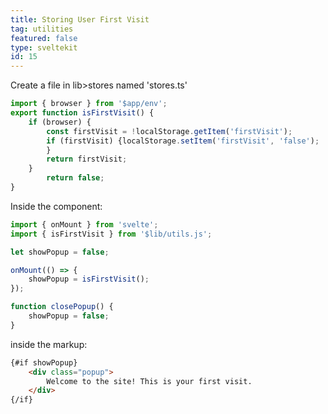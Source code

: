 ```yaml
---
title: Storing User First Visit
tag: utilities
featured: false
type: sveltekit
id: 15
---
```


Create a file in lib>stores named 'stores.ts'

```js
import { browser } from '$app/env';
export function isFirstVisit() {
	if (browser) {
		const firstVisit = !localStorage.getItem('firstVisit');
		if (firstVisit) {localStorage.setItem('firstVisit', 'false');
		}	
		return firstVisit;
	}
		return false;
}
```

Inside the component:

```js
import { onMount } from 'svelte';
import { isFirstVisit } from '$lib/utils.js';

let showPopup = false;

onMount(() => {
	showPopup = isFirstVisit();
});

function closePopup() {
	showPopup = false;
}
```

inside the markup:

```html
{#if showPopup}
	<div class="popup">
		Welcome to the site! This is your first visit.
	</div>
{/if}
```
